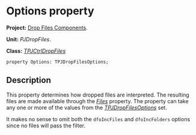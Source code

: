 <a href='Hidden comment: 
$Rev$
$Date$
'></a>

# Options property #

**Project:** [Drop Files Components](DropFilesComponents.md).

**Unit:** _PJDropFiles_.

**Class:** _[TPJCtrlDropFiles](TPJCtrlDropFiles.md)_

```
property Options: TPJDropFilesOptions;
```

## Description ##

This property determines how dropped files are interpreted. The resulting files are made available through the _[Files](TPJCtrlDropFilesFiles.md)_ property. The property can take any one or more of the values from the _[TPJDropFilesOptions](TPJDropFilesOptionsSet.md)_ set.

It makes no sense to omit both the `dfoIncFiles` and `dfoIncFolders` options since no files will pass the filter.